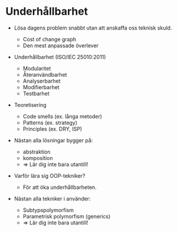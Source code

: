 Underhållbarhet
===============

- Lösa dagens problem snabbt utan att anskaffa oss teknisk skuld.
  * Cost of change graph
  * Den mest anpassade överlever

- Underhållbarhet (ISO/IEC 25010:2011)
  * Modularitet
  * Återanvändbarhet
  * Analyserbarhet
  * Modifierbarhet
  * Testbarhet

- Teoretisering
  * Code smells (ex. långa metoder)
  * Patterns (ex. strategy)
  * Principles (ex. DRY, ISP)

- Nästan alla lösningar bygger på:
  * abstraktion
  * komposition
  * => Lär dig inte bara utantill!

- Varför lära sig OOP-tekniker?
  * För att öka underhållbarheten.

- Nästan alla tekniker i använder:
  * Subtypspolymorfism
  * Parametrisk polymorfism (generics)
  * => Lär dig inte bara utantill!



